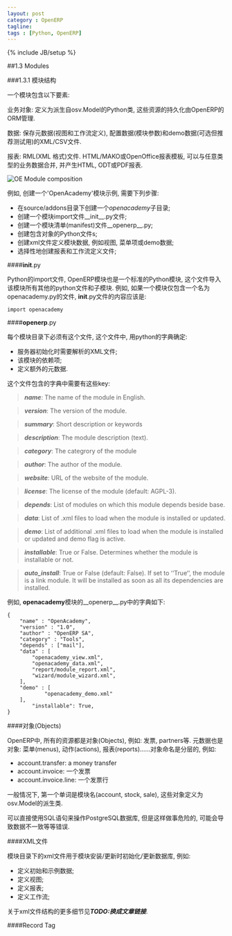 ```yaml
---
layout: post
category : OpenERP
tagline:
tags : [Python, OpenERP]
---
```

{% include JB/setup %}


##1.3 Modules

###1.3.1 模块结构

一个模块包含以下要素:

业务对象: 定义为派生自osv.Model的Python类, 这些资源的持久化由OpenERP的ORM管理.

数据: 保存元数据(视图和工作流定义), 配置数据(模块参数)和demo数据(可选但推荐测试用)的XML/CSV文件.

报表: RML(XML 格式)文件. HTML/MAKO或OpenOffice报表模板, 可以与任意类型的业务数据合并, 并产生HTML, ODT或PDF报表.

![OE Module composition](https://lh4.googleusercontent.com/-TUpcoLCQCiw/Uz0bz5OzNiI/AAAAAAAAATg/cei0vdpreug/s800/OE_module_composition.png)

例如, 创建一个'OpenAcademy'模块示例, 需要下列步骤:

* 在source/addons目录下创建一个*openacademy*子目录;
* 创建一个模块import文件__init__.py文件;
* 创建一个模块清单(manifest)文件__openerp__.py;
* 创建包含对象的Python文件s;
* 创建xml文件定义模块数据, 例如视图, 菜单项或demo数据;
* 选择性地创建报表和工作流定义文件;

####__init__.py

Python的import文件, OpenERP模块也是一个标准的Python模块, 这个文件导入该模块所有其他的python文件和子模块. 例如, 如果一个模块仅包含一个名为openacademy.py的文件, __init__.py文件的内容应该是:

    import openacademy

####__openerp__.py

每个模块目录下必须有这个文件, 这个文件中, 用python的字典确定:

* 服务器初始化时需要解析的XML文件;
* 该模块的依赖项;
* 定义额外的元数据.

这个文件包含的字典中需要有这些key:

>***name***:             The name of the module in English.

>***version***:          The version of the module.

>***summary***:          Short description or keywords

>***description***:      The module description (text).

>***category***:         The categrory of the module

>***author***:           The author of the module.

>***website***:          URL of the website of the module.

>***license***:          The license of the module (default: AGPL-3).

>***depends***:          List of modules on which this module depends beside base.

>***data***:             List of .xml files to load when the module is installed or updated.

>***demo***:             List of additional .xml files to load when the module is installed or updated and demo flag is active.

>***installable***:      True or False. Determines whether the module is installable or not.

>***auto_install***:     True or False (default: False). If set to ‘‘True‘‘, the module is a link module. It will be installed as soon as all its dependencies are installed.

例如, **openacademy**模块的__openerp__.py中的字典如下:

    {
        "name" : "OpenAcademy",
        "version" : "1.0",
        "author" : "OpenERP SA",
        "category" : "Tools",
        "depends" : ["mail"],
        "data" : [
            "openacademy_view.xml",
            "openacademy_data.xml",
            "report/module_report.xml",
            "wizard/module_wizard.xml",
        ],
        "demo" : [
                "openacademy_demo.xml"
        ],
            "installable": True,
    }

####对象(Objects)

OpenERP中, 所有的资源都是对象(Objects), 例如: 发票, partners等. 元数据也是对象: 菜单(menus), 动作(actions), 报表(reports)......对象命名是分层的, 例如:

* account.transfer: a money transfer
* account.invoice: 一个发票
* account.invoice.line: 一个发票行

一般情况下, 第一个单词是模块名(account, stock, sale), 这些对象定义为osv.Model的派生类.

可以直接使用SQL语句来操作PostgreSQL数据库, 但是这样做事危险的, 可能会导致数据不一致等等错误.

####XML文件

模块目录下的xml文件用于模块安装/更新时初始化/更新数据库, 例如:

* 定义初始和示例数据;
* 定义视图;
* 定义报表;
* 定义工作流;

关于xml文件结构的更多细节见***TODO:换成文章链接***.

####Record Tag
